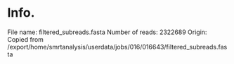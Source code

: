 # Info.
File name: filtered_subreads.fasta
Number of reads: 2322689
Origin: Copied from /export/home/smrtanalysis/userdata/jobs/016/016643/filtered_subreads.fasta

